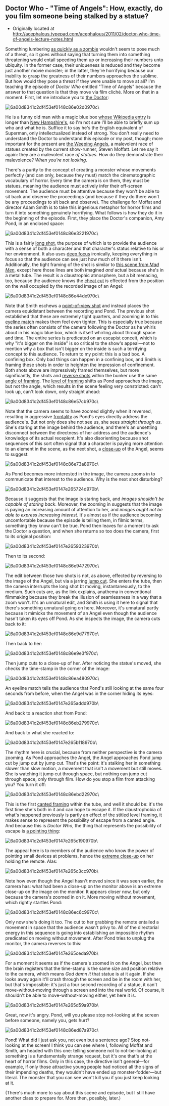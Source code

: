 ## Doctor Who - "Time of Angels": How, exactly, do you film someone being stalked by a statue?

 * Originally located at http://acephalous.typepad.com/acephalous/2011/02/doctor-who-time-of-angels-lecture-notes.html

Something lumbering [as quickly as a zombie](http://acephalous.typepad.com/acephalous/2011/01/amc-the-walking-dead-series-lecture-notes.html) wouldn't seem to pose much of a threat, so it goes without saying that turning them into something threatening would entail speeding them up or increasing their numbers unto ubiquity.  In the former case, their uniqueness is reduced and they become just another movie monster; in the latter, they're horrifying because our inability to grasp the greatness of their numbers approaches the sublime.  But how would they pose a threat if they were unable to move at all?  I'm teaching the episode of *Doctor Who* entitled "Time of Angels" because the answer to that question is that they move via film cliché.  More on that in a moment.  First, let me introduce you to [the Doctor](http://en.wikipedia.org/wiki/Doctor_(Doctor_Who)):

![6a00d8341c2df453ef0148c86e02d0970c](images/tv/doctor-who-time-of-angels-1/6a00d8341c2df453ef0148c86e02d0970c.jpg)\

He is a funny old man with a magic blue box [whose Wikipedia entry](http://en.wikipedia.org/wiki/TARDIS) is longer than [New Hampshire's](http://en.wikipedia.org/wiki/New_Hampshire), so I'm not sure I'll be able to briefly sum up who and what he is.  Suffice it to say he's the English equivalent of Superman, only intellectualized instead of strong.  You don't really need to understand the Doctor to understand this episode or my post, though; more important for the present are [the Weeping Angels](http://en.wikipedia.org/wiki/The_Time_of_Angels), a malevolent race of statues created by the current show-runner, Steven Moffatt.  Let me say it again: they are a malevolent race *of statues*.  How do they demonstrate their malevolence?  *When you're not looking*.

There's a purity to the concept of creating a monster whose movements perfectly (and can only, because they must) match the cinematographic vocabulary of horror.  Every time the camera is on them, they must be statues, meaning the audience must actively infer their off-screen movement.  The audience must be attentive because they won't be able to sit back and observe the proceedings (and because if they do there won't be any proceedings to sit back and observe).  The challenge for Moffat and director Adam Smith is to take this ingenious metaphor for horror films and turn it into something genuinely horrifying.  What follows is how they do it in the beginning of the episode.
First, they place the Doctor's companion, Amy Pond, in an enclosed space:

![6a00d8341c2df453ef0148c86e3221970c](images/tv/doctor-who-time-of-angels-1/6a00d8341c2df453ef0148c86e3221970c.jpg)\

This is a fairly [long shot](http://classes.yale.edu/film-analysis/htmfiles/cinematography.htm#48039), the purpose of which is to provide the audience with a sense of both a character and that character's status relative to his or her environment.  It also uses [deep focus](http://classes.yale.edu/film-analysis/htmfiles/cinematography.htm#38561) ironically, keeping everything in focus so that the audience can see just how much of it there isn't.  Additionally, the tight framing of the shot is similar to [this scene from *Mad Men*](http://acephalous.typepad.com/acephalous/2010/09/mad-men-in-the-suitcase.html), except here those lines are both imagined *and* actual because she's in a metal tube.  The result is a claustrophic atmosphere, but a bit menacing, too, because the audience knows the [cheat cut](http://classes.yale.edu/film-analysis/htmfiles/editing.htm#51524) is effected from the position on the wall occupied by the recorded image of an Angel:

![6a00d8341c2df453ef0148c86e44de970c](images/tv/doctor-who-time-of-angels-1/6a00d8341c2df453ef0148c86e44de970c.jpg)\

Note that Smith eschews a [point-of-view shot](http://classes.yale.edu/film-analysis/htmfiles/cinematography.htm#48019) and instead places the camera equidistant between the recording and Pond.  The previous shot established that these are extremely tight quarters, and zooming in to this [eyeline match](http://classes.yale.edu/film-analysis/htmfiles/editing.htm#98485) makes them feel even tighter.  This is especially true because the series often consists of the camera following the Doctor as he whirls about in his magic blue box, which is itself whirling about through space and time.  The entire series is predicated on an escapist conceit, which is why "it's bigger on the inside" is so critical to the show's appeal—not to mention why a box that isn't bigger on the inside is such a terrifying concept to this audience.  To return to my point: this is a bad box.  A confining box.  Only bad things can happen in a confining box, and Smith is framing these shots in order to heighten the impression of confinement.  Both shots above are impressively framed themselves, but more significantly, the shots and [reverse shots](http://classes.yale.edu/film-analysis/htmfiles/editing.htm#51531) within the bunker use the same [angle of framing](http://classes.yale.edu/film-analysis/htmfiles/cinematography.htm#48004).  The [level of framing](http://classes.yale.edu/film-analysis/htmfiles/cinematography.htm#48009) shifts as Pond approaches the image, but not the angle, which results in the scene feeling very constricted: can't look up, can't look down, only straight ahead:

![6a00d8341c2df453ef0148c86e57cb970c](images/tv/doctor-who-time-of-angels-1/6a00d8341c2df453ef0148c86e57cb970c.jpg)\

Note that the camera seems to have zoomed slightly when it reversed, resulting in aggressive [frontality](http://classes.yale.edu/film-analysis/htmfiles/mise-en-scene.htm#54569) as Pond's eyes directly address the audience's.  But not only does she not see us, she sees *straight through us*.  She's staring at the image behind the audience, and there's an unsettling disconnect between the directness of her address and the audience's knowledge of its actual recepient.  It's also disorienting because shot sequences of this sort often signal that a character is paying more attention to an element in the scene, as the next shot, a [close-up](http://classes.yale.edu/film-analysis/htmfiles/cinematography.htm#48048) of the Angel, seems to suggest:

![6a00d8341c2df453ef0148c86e73a8970c](images/tv/doctor-who-time-of-angels-1/6a00d8341c2df453ef0148c86e73a8970c.jpg)\

As Pond becomes more interested in the image, the camera zooms in to communicate that interest to the audience.  Why is the next shot disturbing?

![6a00d8341c2df453ef0147e265724d970b](images/tv/doctor-who-time-of-angels-1/6a00d8341c2df453ef0147e265724d970b.jpg)\

Because it suggests that the image is staring back, and *images shouldn't be capable of staring back*.  Moreover, the zooming in suggests that the image is paying an increasing amount of attention to her, and *images ought not be able to express increasing interest*.  It's almost as if the audience becoming uncomfortable because the episode is telling them, in filmic terms, something they know can't be true.  Pond then leaves for a moment to ask the Doctor a question, and when she returns so too does the camera, first to its original position:

![6a00d8341c2df453ef0147e2659323970b](images/tv/doctor-who-time-of-angels-1/6a00d8341c2df453ef0147e2659323970b.jpg)\

Then to its second:

![6a00d8341c2df453ef0148c86e9472970c](images/tv/doctor-who-time-of-angels-1/6a00d8341c2df453ef0148c86e9472970c.jpg)\

The edit between those two shots is not, as above, effected by reversing to the image of the Angel, but via a jarring [jump cut](http://classes.yale.edu/film-analysis/htmfiles/editing.htm#51529).  She enters the tube, then the camera interrupts the long shot bt moving, instantaneously, to the medium.  Such cuts are, as the link explains, anathema in conventional filmmaking because they break the illusion of seamlessness in a way that a zoom won't.  It's an unnatural edit, and Smith is using it here to signal that there's something unnatural going on here.  Moreover, it's unnatural partly because it mimicks the movement of an Angel even though the audience hasn't taken its eyes off Pond.  As she inspects the image, the camera cuts back to it:

![6a00d8341c2df453ef0148c86e9d77970c](images/tv/doctor-who-time-of-angels-1/6a00d8341c2df453ef0148c86e9d77970c.jpg)\

Then back to her:

![6a00d8341c2df453ef0148c86e9e3f970c](images/tv/doctor-who-time-of-angels-1/6a00d8341c2df453ef0148c86e9e3f970c.jpg)\

Then jump cuts to a close-up of her.  After noticing the statue's moved, she checks the time-stamp in the corner of the image:

![6a00d8341c2df453ef0148c86ea480970c](images/tv/doctor-who-time-of-angels-1/6a00d8341c2df453ef0148c86ea480970c.jpg)\

An eyeline match tells the audience that Pond's still looking at the same four seconds from before, when the Angel was in the corner hiding its eyes:

![6a00d8341c2df453ef0147e265addd970b](images/tv/doctor-who-time-of-angels-1/6a00d8341c2df453ef0147e265addd970b.jpg)\

And back to a reaction shot from Pond:

![6a00d8341c2df453ef0148c86eb279970c](images/tv/doctor-who-time-of-angels-1/6a00d8341c2df453ef0148c86eb279970c.jpg)\

And back to what she reacted to:

![6a00d8341c2df453ef0147e265b118970b](images/tv/doctor-who-time-of-angels-1/6a00d8341c2df453ef0147e265b118970b.jpg)\

The rhythm here is crucial, because from neither perspective is the camera zooming.  As Pond approaches the Angel, the Angel approaches Pond jump cut by jump cut by jump cut.  That's the point: it's stalking her in something slower than slow motion, a movement that isn't a movement but still moves.  She is watching it jump cut through space, but nothing can jump cut through space, only through film.  How do you stop a film from attacking you?  You turn it off:

![6a00d8341c2df453ef0148c86ebd22970c](images/tv/doctor-who-time-of-angels-1/6a00d8341c2df453ef0148c86ebd22970c.jpg)\

This is the first [canted framing](http://classes.yale.edu/film-analysis/htmfiles/cinematography.htm#48012) within the tube, and well it should be: it's the first time she's both in it and can hope to escape it.  If the claustrophobia of what's happened previously is partly an effect of the stitled level framing, it makes sense to represent the possibility of escape from a canted angle.  And because this is *Doctor Who*, the thing that represents the possibility of escape is [a pointing thing](http://en.wikipedia.org/wiki/Sonic_screwdriver):

![6a00d8341c2df453ef0147e265c190970b](images/tv/doctor-who-time-of-angels-1/6a00d8341c2df453ef0147e265c190970b.jpg)\

The appeal here is to members of the audience who know the power of pointing small devices at problems, hence the [extreme close-up](http://classes.yale.edu/film-analysis/htmfiles/cinematography.htm#48049) on her holding the remote.  Alas:

![6a00d8341c2df453ef0147e265c3cc970b](images/tv/doctor-who-time-of-angels-1/6a00d8341c2df453ef0147e265c3cc970b.jpg)\

Note how even though the Angel hasn't moved since it was seen earlier, the camera has: what had been a close-up on the monitor above is an extreme close-up on the image on the monitor.  It appears closer now, but only because the camera's zoomed in on it.  More moving without movement, which rightly startles Pond:

![6a00d8341c2df453ef0148c86ec6c9970c](images/tv/doctor-who-time-of-angels-1/6a00d8341c2df453ef0148c86ec6c9970c.jpg)\

Only now she's doing it too.  The cut to her grabbing the remote entailed a movement in space that the audience wasn't privy to.  All of the directorial energy in this sequence is going into establishing an impossible rhythm predicated on moving without movement.  After Pond tries to unplug the monitor, the camera reverses to this:

![6a00d8341c2df453ef0147e265ceda970b](images/tv/doctor-who-time-of-angels-1/6a00d8341c2df453ef0147e265ceda970b.jpg)\

For a moment it seems as if the camera's zoomed in on the Angel, but then the brain registers that the time-stamp is the same size and position relative to the camera, which means *God damn it* that statue is at it again.  If she looks away again it'll crash through the screen and be in the room with her, but that's impossible: it's just a four second recording of a statue, it can't move-without-moving through a screen and into the real world.  Of course, it shouldn't be able to move-without-moving either, yet here it is.

![6a00d8341c2df453ef0147e265d59a970b](images/tv/doctor-who-time-of-angels-1/6a00d8341c2df453ef0147e265d59a970b.jpg)\

Great, now it's angry.  Pond, will you please stop not-looking at the screen before someone, namely you, gets hurt?

![6a00d8341c2df453ef0148c86ed87a970c](images/tv/doctor-who-time-of-angels-1/6a00d8341c2df453ef0148c86ed87a970c.jpg)\

Pond!  What did I just ask you, not even but a sentence ago?  Stop not-looking at the screen!  I think you can see where I, following Moffat and Smith, am headed with this one: telling someone not to not-be-looking at something is a fundamentally strange request, but it's one that's at the heart of horror films.  Only in this case, the directive isn't general—for example, if only those attractive young people had noticed all the signs of their impending deaths, they wouldn't have ended up monster-fodder—but literal.  The monster that you can see won't kill you if you just keep looking at it.

(There's much more to say about this scene and episode, but I still have another class to prepare for.  More then, possibly, later.)

